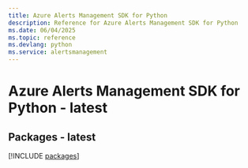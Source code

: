 ```yaml
---
title: Azure Alerts Management SDK for Python
description: Reference for Azure Alerts Management SDK for Python
ms.date: 06/04/2025
ms.topic: reference
ms.devlang: python
ms.service: alertsmanagement
---
```

# Azure Alerts Management SDK for Python - latest
## Packages - latest
[!INCLUDE [packages](alerts-management-index.md)]